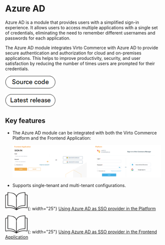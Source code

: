 # Azure AD

Azure AD is a module that provides users with a simplified sign-in experience. It allows users to access multiple applications with a single set of credentials, eliminating the need to remember different usernames and passwords for each application.

The Azure AD module integrates Virto Commerce with Azure AD to provide secure authentication and authorization for cloud and on-premises applications. This helps to improve productivity, security, and user satisfaction by reducing the number of times users are prompted for their credentials.

[![Source code](media/source_code.png)](https://github.com/VirtoCommerce/vc-module-azure-ad)

[![Latest release](media/latest_release.png)](https://github.com/VirtoCommerce/vc-module-azure-ad/releases)


## Key features

* The Azure AD module can be integrated with both the Virto Commerce Platform and the Frontend Application:

    ![Platform and Frontend integration](media/frontend-platform.png)

* Supports single-tenant and multi-tenant configurations.

![Readmore](media/readmore.png){: width="25"} [Using Azure AD as SSO provider in the Platform](../../../developer-guide/Fundamentals/Security/extensions/adding-azure-as-sso-provider)

![Readmore](media/readmore.png){: width="25"} [Using Azure AD as SSO provider in the Frontend Application](../../../../storefront/developer-guide/authentication/adding-sso-provider)
